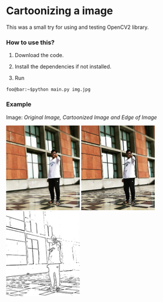# Cartoonizing a image

This was a small try for using and testing OpenCV2 library. 

### How to use this?

1. Download the code.

2. Install the dependencies if not installed.

3. Run

```console
foo@bar:~$python main.py img.jpg
```

### Example
Image: <i>Original Image, Cartoonized Image and Edge of Image</i>


<img src="https://github.com/tirthjivani/Prj_Cartoonized_Images/blob/master/original_img.jpg" width="200" />   <img src="https://github.com/tirthjivani/Prj_Cartoonized_Images/blob/master/cartoon.png" width="200" />   <img src="https://github.com/tirthjivani/Prj_Cartoonized_Images/blob/master/edge.png" width="200" />








